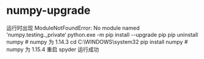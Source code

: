 # numpy-upgrade
运行时出现 ModuleNotFoundError: No module named 'numpy.testing._private‘
python.exe -m pip install --upgrade pip
pip uninstall numpy # numpy 为 1.14.3
cd C:\WINDOWS\system32
pip install numpy # numpy 为 1.15.4
重启 spyder 运行成功
